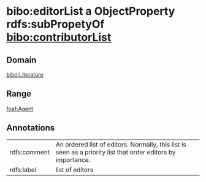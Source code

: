 # bibo:editorList a ObjectProperty rdfs:subPropetyOf [bibo:contributorList](/ontology/bibo/contributorList)

## Domain

[bibo:Literature](/ontology/bibo/Literature)

## Range

[foaf:Agent](/foaf/0.1/Agent)

## Annotations

|||
|-----|-----|
|rdfs:comment|An ordered list of editors. Normally, this list is seen as a priority list that order editors by importance.|
|rdfs:label|list of editors|

